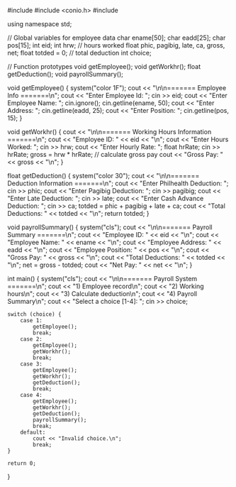 #include <iostream>
#include <conio.h>
#include <cstdlib>

using namespace std;

// Global variables for employee data
char ename[50];
char eadd[25];
char pos[15];
int eid;
int hrw;  // hours worked
float phic, pagibig, late, ca, gross, net;
float totded = 0;  // total deduction
int choice;

// Function prototypes
void getEmployee();
void getWorkhr();
float getDeduction();
void payrollSummary();

void getEmployee() {
    system("color 1F");
    cout << "\n\n======= Employee Info =======\n";
    cout << "Enter Employee Id: ";
    cin >> eid;
    cout << "Enter Employee Name: ";
    cin.ignore();
    cin.getline(ename, 50);
    cout << "Enter Address: ";
    cin.getline(eadd, 25);
    cout << "Enter Position: ";
    cin.getline(pos, 15);
}

void getWorkhr() {
    cout << "\n\n======= Working Hours Information =======\n";
    cout << "Employee ID: " << eid << "\n";
    cout << "Enter Hours Worked: ";
    cin >> hrw;
    cout << "Enter Hourly Rate: ";
    float hrRate;
    cin >> hrRate;
    gross = hrw * hrRate;  // calculate gross pay
    cout << "Gross Pay: " << gross << "\n";
}

float getDeduction() {
    system("color 30");
    cout << "\n\n======= Deduction Information =======\n";
    cout << "Enter Philhealth Deduction: ";
    cin >> phic;
    cout << "Enter Pagibig Deduction: ";
    cin >> pagibig;
    cout << "Enter Late Deduction: ";
    cin >> late;
    cout << "Enter Cash Advance Deduction: ";
    cin >> ca;
    totded = phic + pagibig + late + ca;
    cout << "Total Deductions: " << totded << "\n";
    return totded;
}

void payrollSummary() {
    system("cls");
    cout << "\n\n======= Payroll Summary =======\n";
    cout << "Employee ID: " << eid << "\n";
    cout << "Employee Name: " << ename << "\n";
    cout << "Employee Address: " << eadd << "\n";
    cout << "Employee Position: " << pos << "\n";
    cout << "Gross Pay: " << gross << "\n";
    cout << "Total Deductions: " << totded << "\n";
    net = gross - totded;
    cout << "Net Pay: " << net << "\n";
}

int main() {
    system("cls");
    cout << "\n\n======= Payroll System =======\n";
    cout << "1) Employee record\n";
    cout << "2) Working hours\n";
    cout << "3) Calculate deduction\n";
    cout << "4) Payroll Summary\n";
    cout << "Select a choice [1-4]: ";
    cin >> choice;

    switch (choice) {
        case 1:
            getEmployee();
            break;
        case 2:
            getEmployee();
            getWorkhr();
            break;
        case 3:
            getEmployee();
            getWorkhr();
            getDeduction();
            break;
        case 4:
            getEmployee();
            getWorkhr();
            getDeduction();
            payrollSummary();
            break;
        default:
            cout << "Invalid choice.\n";
            break;
    }

    return 0;
}
